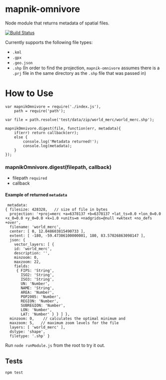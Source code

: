 # mapnik-omnivore
Node module that returns metadata of spatial files.

[![Build Status](https://travis-ci.org/mapbox/mapnik-omnivore.svg?branch=master)](https://travis-ci.org/mapbox/mapnik-omnivore)

Currently supports the following file types:
- `.kml`
- `.gpx`
- `.geo.json`
- `.shp`  (In order to find the projection, `mapnik-omnivore` assumes there is a `.prj` file in the same directory as the `.shp` file that was passed in)

# How to Use

```
var mapnikOmnivore = require('./index.js'),
    path = require('path');

var file = path.resolve('test/data/zip/world_merc/world_merc.shp');

mapnikOmnivore.digest(file, function(err, metadata){
	if(err) return callback(err);
	else {
		console.log('Metadata returned!');
		console.log(metadata);
	}
});
```

### mapnikOmnivore.digest(filepath, callback)
- filepath `required`
- callback

#### Example of returned `metadata`
```
 metadata: 
{ filesize: 428328,   // size of file in bytes
  projection: '+proj=merc +a=6378137 +b=6378137 +lat_ts=0.0 +lon_0=0.0 +x_0=0.0 +y_0=0.0 +k=1.0 +units=m +nadgrids=@null +wktext +no_defs +over',
  filename: 'world_merc',
  center: [ 0, 12.048603815490733 ],
  extent: [ -180, -59.47306100000001, 180, 83.57026863098147 ],
  json: { 
  	vector_layers: [ { 
    id: 'world_merc',
    description: '',
    minzoom: 0,
    maxzoom: 22,
    fields: 
     { FIPS: 'String',
       ISO2: 'String',
       ISO3: 'String',
       UN: 'Number',
       NAME: 'String',
       AREA: 'Number',
       POP2005: 'Number',
       REGION: 'Number',
       SUBREGION: 'Number',
       LON: 'Number',
       LAT: 'Number' } } ] },
  minzoom: 0,    // calculates the optimal minimum and
  maxzoom: 5,   // maximum zoom levels for the file
  layers: [ 'world_merc' ],
  dstype: 'shape',
  filetype: '.shp' }
```

Run `node runModule.js` from the root to try it out.


## Tests
`npm test`